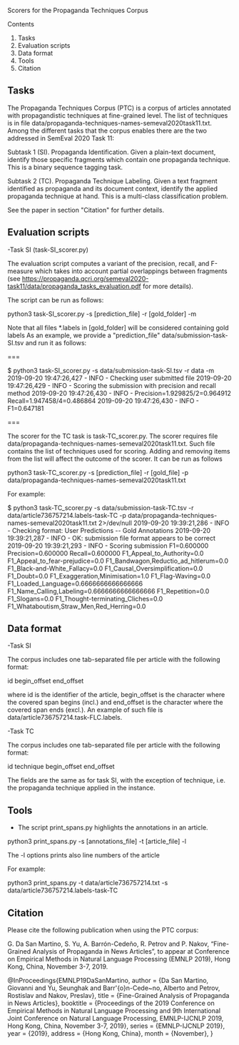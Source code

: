 
Scorers for the Propaganda Techniques Corpus

Contents

1. Tasks
2. Evaluation scripts
3. Data format
4. Tools
5. Citation 


Tasks
--------------------------------------------
The Propaganda Techniques Corpus (PTC) is a corpus of articles annotated 
with propagandistic techniques at fine-grained level. The list of 
techniques is in file data/propaganda-techniques-names-semeval2020task11.txt.
Among the different tasks that the corpus enables there are the two addressed in SemEval 2020 Task 11:

Subtask 1 (SI). Propaganda Identification.
Given a plain-text document, identify those specific fragments which contain one propaganda technique. This is a binary sequence tagging task.

Subtask 2 (TC). Propaganda Technique Labeling.
Given a text fragment identified as propaganda and its document context, identify the applied propaganda technique at hand. This is a multi-class classification problem.

See the paper in section "Citation" for further details. 


Evaluation scripts
--------------------------------------------

-Task SI (task-SI_scorer.py)

The evaluation script computes a variant of the precision, recall, and F-measure 
which takes into account partial overlappings between fragments (see 
https://propaganda.qcri.org/semeval2020-task11/data/propaganda_tasks_evaluation.pdf
for more details). 

The script can be run as follows:

python3 task-SI_scorer.py -s [prediction_file] -r [gold_folder] -m

Note that all files *.labels in [gold_folder] will be considered containing gold labels
As an example, we provide a "prediction_file" data/submission-task-SI.tsv 
and run it as follows:

===

$ python3 task-SI_scorer.py -s data/submission-task-SI.tsv -r data -m
2019-09-20 19:47:26,427 - INFO - Checking user submitted file
2019-09-20 19:47:26,429 - INFO - Scoring the submission with precision and recall method
2019-09-20 19:47:26,430 - INFO - Precision=1.929825/2=0.964912  Recall=1.947458/4=0.486864
2019-09-20 19:47:26,430 - INFO - F1=0.647181


===

The scorer for the TC task is task-TC_scorer.py. 
The scorer requires file data/propaganda-techniques-names-semeval2020task11.txt. 
Such file contains the list of techniques used for scoring. 
Adding and removing items from the list will affect the outcome of the scorer. 
It can be run as follows

python3 task-TC_scorer.py -s [prediction_file] -r [gold_file] -p data/propaganda-techniques-names-semeval2020task11.txt

For example:

$ python3 task-TC_scorer.py -s data/submission-task-TC.tsv -r data/article736757214.labels-task-TC -p data/propaganda-techniques-names-semeval2020task11.txt 2>/dev/null
2019-09-20 19:39:21,286 - INFO - Checking format: User Predictions -- Gold Annotations
2019-09-20 19:39:21,287 - INFO - OK: submission file format appears to be correct
2019-09-20 19:39:21,293 - INFO - Scoring submission
F1=0.600000
Precision=0.600000
Recall=0.600000
F1_Appeal_to_Authority=0.0
F1_Appeal_to_fear-prejudice=0.0
F1_Bandwagon,Reductio_ad_hitlerum=0.0
F1_Black-and-White_Fallacy=0.0
F1_Causal_Oversimplification=0.0
F1_Doubt=0.0
F1_Exaggeration,Minimisation=1.0
F1_Flag-Waving=0.0
F1_Loaded_Language=0.6666666666666666
F1_Name_Calling,Labeling=0.6666666666666666
F1_Repetition=0.0
F1_Slogans=0.0
F1_Thought-terminating_Cliches=0.0
F1_Whataboutism,Straw_Men,Red_Herring=0.0


Data format
--------------------------------------------

-Task SI

The corpus includes one tab-separated file per article with the following 
format: 

id   begin_offset     end_offset

where id is the identifier of the article, begin_offset is the character
where the covered span begins (incl.) and end_offset is the character
where the covered span ends (excl.).
An example of such file is data/article736757214.task-FLC.labels. 

-Task TC

The corpus includes one tab-separated file per article with the following format:

id   technique    begin_offset     end_offset

The fields are the same as for task SI, with the exception of technique, i.e. the
propaganda technique applied in the instance. 


Tools
--------------------------------------------

- The script print_spans.py highlights the annotations in an article.

python3 print_spans.py -s [annotations_file] -t [article_file] -l

The -l options prints also line numbers of the article

For example:

python3 print_spans.py -t data/article736757214.txt -s data/article736757214.labels-task-TC


Citation 
--------------------------------------------

Please cite the following publication when using the PTC corpus:

G. Da San Martino, S. Yu, A. Barrón-Cedeño, R. Petrov and P. Nakov, “Fine-Grained Analysis of Propaganda in News Articles”, to appear at Conference on Empirical Methods in Natural Language Processing (EMNLP 2019), Hong Kong, China, November 3-7, 2019.

@InProceedings{EMNLP19DaSanMartino,
author = {Da San Martino, Giovanni and
Yu, Seunghak and
Barr\'{o}n-Cede\~no, Alberto and
Petrov, Rostislav and
Nakov, Preslav},
title = {Fine-Grained Analysis of Propaganda in News Articles},
booktitle = {Proceedings of the 2019 Conference on Empirical Methods in Natural Language Processing and 9th International Joint Conference on Natural Language Processing, EMNLP-IJCNLP 2019, Hong Kong, China, November 3-7, 2019},
series = {EMNLP-IJCNLP 2019},
year = {2019},
address = {Hong Kong, China},
month = {November},
}




